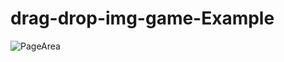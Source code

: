 # drag-drop-img-game-Example

![PageArea](https://user-images.githubusercontent.com/56879548/221024098-e7c3beee-1bfc-4e5f-8d24-e66a75d2e7df.jpg)
